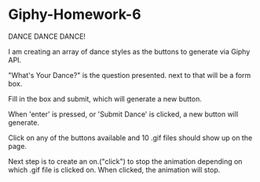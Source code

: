 # Giphy-Homework-6
DANCE DANCE DANCE!

I am creating an array of dance styles as the buttons to generate via Giphy API. 

"What's Your Dance?" is the question presented. next to that will be a form box. 

Fill in the box and submit, which will generate a new button. 

When 'enter' is pressed, or 'Submit Dance' is clicked, a new button will generate. 

Click on any of the buttons available and 10 .gif files should show up on the page.

Next step is to create an on.("click") to stop the animation depending on which .gif file is clicked on. When clicked, the animation will stop.